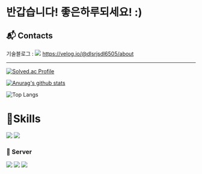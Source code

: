# 반갑습니다! 좋은하루되세요! :)

## :mailbox_with_mail: Contacts  
기술블로그 : <a href="https://velog.io/@dlsrjsdl6505/about"><img src="https://img.shields.io/badge/Tech blog-20C997?style=flat-square&logo=Velog&&logoColor=white"/></a>
<a href="https://velog.io/@dlsrjsdl6505/about" target="_blank"> https://velog.io/@dlsrjsdl6505/about </a>
****
<!--
**ingeon2/ingeon2** is a ✨ _special_ ✨ repository because its `README.md` (this file) appears on your GitHub profile.

Here are some ideas to get you started:

- 🔭 I’m currently working on ...
- 🌱 I’m currently learning ...
- 👯 I’m looking to collaborate on ...
- 🤔 I’m looking for help with ...
- 💬 Ask me about ...
- 📫 How to reach me: ...
- 😄 Pronouns: ...
- ⚡ Fun fact: ...
-->


[![Solved.ac Profile](http://mazassumnida.wtf/api/v2/generate_badge?boj=dlsrjsdl6505)](https://solved.ac/dlsrjsdl6505/)  

[![Anurag's github stats](https://github-readme-stats.vercel.app/api?username=ingeon2)](https://github.com/anuraghazra/github-readme-stats)

![Top Langs](https://github-readme-stats.vercel.app/api/top-langs/?username=ingeon2&layout=compact&theme=tokyonight)

# 💪Skills
<img src="https://img.shields.io/badge/java-007396?style=for-the-badge&logo=java&logoColor=white">
<img src="https://img.shields.io/badge/Spring-6DB33F?style=for-the-badge&logo=Spring&logoColor=white">




### 🔐 Server
<img src="https://img.shields.io/badge/Amazon EC2-FF9900?style=for-the-badge&logo=Amazon EC2&logoColor=white"> <img src="https://img.shields.io/badge/Amazon S3-569A31?style=for-the-badge&logo=Amazon S3&logoColor=white"> <img src="https://img.shields.io/badge/Amazon RDS-527FFF?style=for-the-badge&logo=Amazon RDS&logoColor=white">


